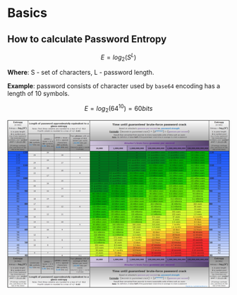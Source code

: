 # Basics

## How to calculate Password Entropy

$$
E = log_2(S^L)
$$

**Where**: S - set of characters, L - password length.

**Example**: password consists of character used by `base64` encoding has a length of 10 symbols.

$$
E = log_2(64^{10}) = 60 bits
$$

![](../.gitbook/assets/entropy.png)

